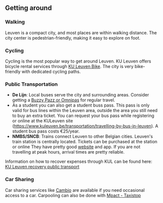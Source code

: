 ## Getting around

### Walking

Leuven is a compact city, and most places are within walking distance. The city center is pedestrian-friendly, making it easy to explore on foot.

### Cycling

Cycling is the most popular way to get around Leuven. KU Leuven offers bicycle rental services through [KU Leuven Bike](https://admin.kuleuven.be/td/intranet/en/mobility/2WD/2wd). The city is very bike-friendly with dedicated cycling paths.

### Public Transportation

* **De Lijn**: Local buses serve the city and surrounding areas. Consider getting a [Buzzy Pazz or Omnipas](https://www.delijn.be/en/tickets/) for regular travel.
* As a student you can also get a student buss pass. This pass is only valid for bus lines within the Leuven area, outside the area you still need to buy an extra ticket. You can request your bus pass while registering or online at the KULeuven site (https://www.kuleuven.be/transportation/travelling-by-bus-in-leuven). A student bus pass costs €25/year.
* **NMBS/SNCB**: Trains connect Leuven to other Belgian cities. Leuven's train station is centrally located. Tickets can be purchased at the station or online 
They have pretty good [website](https://www.belgiantrain.be/nl) and app. If you are not travelling at peak hours, arrival times are pretty reliable.

Information on how to recover expenses through KUL can be found here: [KU Leuven recovery public transport](https://admin.kuleuven.be/personeel/english/intranet/salary-benefits-insurances/commuting/recovery-commuting-expenses)

### Car Sharing

Car sharing services like [Cambio](https://www.cambio.be/) are available if you need occasional access to a car. Carpooling can also be done with [Mpact - Taxistop](https://www.kuleuven.be/transportation/carpooling#autotoc-item-autotoc-3)

